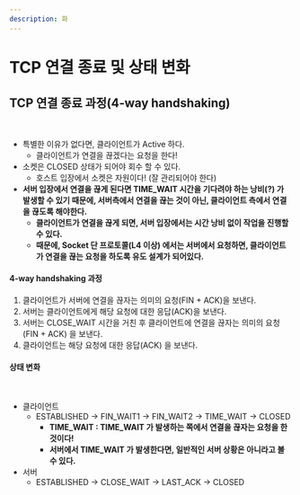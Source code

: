 ```yaml
---
description: 화
---
```


# TCP 연결 종료 및 상태 변화

## TCP 연결 종료 과정(4-way handshaking)

<figure><img src="../../../../../.gitbook/assets/스크린샷 2024-01-06 15.10.19.png" alt=""><figcaption></figcaption></figure>

* 특별한 이유가 없다면, 클라이언트가 Active 하다.
  * 클라이언트가 연결을 끊겠다는 요청을 한다!
* 소켓은 CLOSED 상태가 되어야 회수 할 수 있다.
  * 호스트 입장에서 소켓은 자원이다! (잘 관리되어야 한다)
* **서버 입장에서 연결을 끊게 된다면 TIME\_WAIT 시간을 기다려야 하는 낭비(?) 가 발생할 수 있기 때문에, 서버측에서 연결을 끊는 것이 아닌, 클라이언트 측에서 연결을 끊도록 해야한다.**
  * **클라이언트가 연결을 끊게 되면, 서버 입장에서는 시간 낭비 없이 작업을 진행할 수 있다.**&#x20;
  * **때문에, Socket 단 프로토콜(L4 이상) 에서는 서버에서 요청하면, 클라이언트가 연결을 끊는 요청을 하도록 유도 설계가 되어있다.**

#### 4-way handshaking 과정

1. 클라이언트가 서버에 연결을 끊자는 의미의 요청(FIN + ACK)을 보낸다.
2. 서버는 클라이언트에게 해당 요청에 대한 응답(ACK)을 보낸다.
3. 서버는 CLOSE\_WAIT 시간을 거친 후 클라이언트에 연결을 끊자는 의미의 요청(FIN + ACK) 을 보낸다.
4. 클라이언트는 해당 요청에 대한 응답(ACK) 을 보낸다.

#### 상태 변화

<figure><img src="../../../../../.gitbook/assets/스크린샷 2024-01-06 15.28.31.png" alt=""><figcaption></figcaption></figure>

* 클라이언트
  * ESTABLISHED -> FIN\_WAIT1 -> FIN\_WAIT2 -> TIME\_WAIT -> CLOSED
    * **TIME\_WAIT : TIME\_WAIT 가 발생하는 쪽에서 연결을 끊자는 요청을 한 것이다!**
    * **서버에서 TIME\_WAIT 가 발생한다면, 일반적인 서버 상황은 아니라고 볼 수 있다.**
* 서버
  * ESTABLISHED -> CLOSE\_WAIT -> LAST\_ACK -> CLOSED
